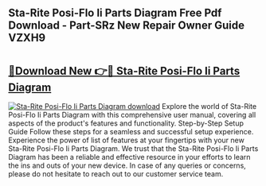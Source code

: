 ## Sta-Rite Posi-Flo Ii Parts Diagram Free Pdf Download - Part-SRz New Repair Owner Guide VZXH9

# <h2><a href="http://dfi10c.blite.top/?on=Sta-Rite+Posi-Flo+Ii+Parts+Diagram">🔗Download New 👉🔴 Sta-Rite Posi-Flo Ii Parts Diagram</a></h2>

[![Sta-Rite Posi-Flo Ii Parts Diagram download](https://i.imgur.com/lujVjoI.png)](http://dfi10c.blite.top/?on=Sta-Rite+Posi-Flo+Ii+Parts+Diagram)
Explore the world of Sta-Rite Posi-Flo Ii Parts Diagram with this comprehensive user manual, covering all aspects of the product's features and functionality. Step-by-Step Setup Guide Follow these steps for a seamless and successful setup experience. Experience the power of list of features at your fingertips with your new Sta-Rite Posi-Flo Ii Parts Diagram. We trust that the Sta-Rite Posi-Flo Ii Parts Diagram has been a reliable and effective resource in your efforts to learn the ins and outs of your new device. In case of any queries or concerns, please do not hesitate to reach out to our customer service team.
